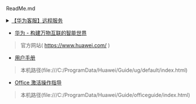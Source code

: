 ReadMe.md

 <details>
    <summary><a href="https://remotedesktop.consumer.huawei.com/agent/deeplink/pcdownload.html">【华为客服】远程服务</a></summary> 
  <div class="container">
        <h2 class="title"><a href="https://remotedesktop.consumer.huawei.com/agent/deeplink/pcdownload.html">华为远程服务平台
</a></h2>
        <div class="main">
            <div class="img"><img src="pcbg.png"></div>
            <div class="txt">
                <h4 class="service-process">远程桌面服务流程</h4>
                <ol>
                    <li class="step01">1. 点击下载远程桌面服务安装包</li>
                    <li class="step02">2. 安装并运行远程桌面服务</li>
                    <li class="step03">3. 在浏览器打开的页面中输入连接码，开始远程服务</li>
                </ol>
                <p class="tip">提示：该远程服务仅支持华为电脑，请确定您的设备为华为电脑</p>
            </div>
        </div>
        <a class="btn_load" href="https://remotedesktop.consumer.huawei.com/agent/api/file/download">下载安装包</a>
    </div>  
</details>

- [华为 - 构建万物互联的智能世界](https://www.huawei.com/)<br>
> 官方网站( https://www.huawei.com/ )
> 
- [用户手册](https://go.choong.net/HW/default/index.html)<br>
> 本机路径(file:///C:/ProgramData/Huawei/Guide/ug/default/index.html)

- [Office 激活操作指导](https://go.choong.net/HW/officeguide/index.html)<br>
> 本机路径(file:///C:/ProgramData/Huawei/Guide/officeguide/index.html)
